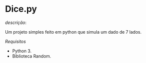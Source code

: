 # Dice.py
*descrição*:

Um projeto simples feito em python
que simula um dado de 7 lados.

*Requisitos*

- Python 3.
- Biblioteca Random.



